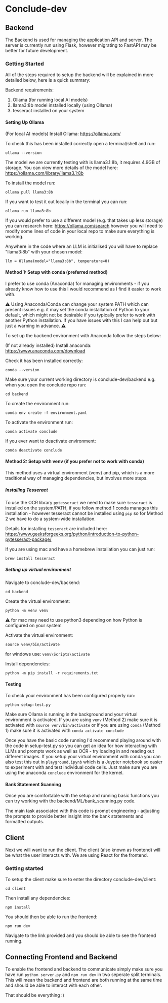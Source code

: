 # Conclude-dev

## Backend
The Backend is used for managing the application API and server. The server is currently run using Flask, however migrating to FastAPI may be better for future development.

### Getting Started 
All of the steps required to setup the backend will be explained in more detailed below, here is a quick summary:

Backend requirements:
1. Ollama (for running local AI models)
2. llama3:8b model installed locally (using Ollama)
3. tesseract installed on your system


#### Setting Up Ollama

(For local AI models) Install Ollama: https://ollama.com/

To check this has been installed correctly open a terminal/shell and run:
```
ollama --version
```

The model we are currently testing with is llama3.1:8b, it requires 4.9GB of storage. You can view more details of the model here: https://ollama.com/library/llama3.1:8b

To install the model run:
```
ollama pull llama3:8b
```

If you want to test it out locally in the terminal you can run:
```
ollama run llama3:8b
```

If you would prefer to use a different model (e.g. that takes up less storage) you can research here: https://ollama.com/search
however you will need to modify some lines of code in your local repo to make sure everything is working.

Anywhere in the code where an LLM is initialised you will have to replace "llama3:8b" with your chosen model:
```
llm = Ollama(model="llama3:8b", temperature=0) 
```

#### Method 1: Setup with conda (preferred method)
I prefer to use conda (Anaconda) for managing environments - if you already know how to use this I would recommend as I find it easier to work with. 

⚠️ Using Anaconda/Conda can change your system PATH which can present issues e.g. it may set the conda installation of Python to your default, which might not be desirable if you typically prefer to work with another Python installation. If you have issues with this I can help out but just a warning in advance. ⚠️

To set up the backend environment with Anaconda follow the steps below:

(If not already installed) Install anaconda: https://www.anaconda.com/download

Check it has been installed correctly:
```
conda --version
```

Make sure your current working directory is conclude-dev/backend 
e.g. when you open the conclude repo run:
```
cd backend
```

To create the environment run:
```
conda env create -f environment.yaml
```

To activate the environment run:
```
conda activate conclude
```

If you ever want to deactivate environment:
```
conda deactivate conclude
```

#### Method 2: Setup with venv (if you prefer not to work with conda)
This method uses a virtual environment (venv) and pip, which is a more traditional way of managing dependencies, but involves more steps.

##### Installing Tesseract

To use the OCR library `pytesseract` we need to make sure `tesseract` is installed on the system/PATH, if you follow method 1 conda manages this installation - however tesseract cannot be installed using `pip` so for Method 2 we have to do a system-wide installation. 

Details for installing `tesseract` are included here:
https://www.geeksforgeeks.org/python/introduction-to-python-pytesseract-package/

If you are using mac and have a homebrew installation you can just run:
```
brew install tesseract
```

##### Setting up virtual environment

Navigate to conclude-dev/backend:
```
cd backend
```

Create the virtual environment: 
```
python -m venv venv
```
⚠️ for mac may need to use python3 depending on how Python is configured on your system

Activate the virtual environment:
```
source venv/bin/activate
```
for windows use: `venv\Scripts\activate`

Install dependencies: 
```
python -m pip install -r requirements.txt
```

#### Testing
To check your environment has been configured properly run:
```
python setup-test.py
```
Make sure Ollama is running in the background and your virtual environment is activated. If you are using `venv` (Method 2) make sure it is activated with `source venv/bin/activate` or if you are using `conda` (Method 1) make sure it is activated with `conda activate conclude` 

Once you have the basic code running I'd recommend playing around with the code in setup-test.py so you can get an idea for how interacting with LLMs and prompts work as well as OCR - try loading in and reading out different images. If you setup your virtual environment with conda you can also test this out in `playground.ipynb` which is a Juypter notebook so easier to experiment with and test individual code cells. Just make sure you are using the anaconda `conclude` environment for the kernel.

#### Bank Statement Scanning
Once you are comfortable with the setup and running basic functions you can try working with the backend/ML/bank_scanning.py code.

The main task associated with this code is prompt engineering - adjusting the prompts to provide better insight into the bank statements and formatted outputs.


## Client
Next we will want to run the client. The client (also known as frontend) will be what the user interacts with. We are using React for the frontend.

### Getting started
To setup the client make sure to enter the directory conclude-dev/client:
```
cd client
```
Then install any dependencies:
```
npm install
```

You should then be able to run the frontend:
```
npm run dev
```
Navigate to the link provided and you should be able to see the frontend running.

## Connecting Frontend and Backend
To enable the frontend and backend to communicate simply make sure you have run `python server.py` and `npm run dev` in two seperate split terminals. This will mean the backend and frontend are both running at the same time and should be able to interact with each other.

That should be everything :) 
